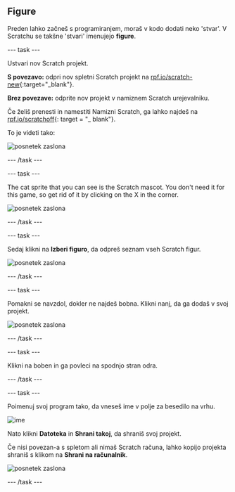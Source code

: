 ## Figure

Preden lahko začneš s programiranjem, moraš v kodo dodati neko 'stvar'. V Scratchu se takšne 'stvari' imenujejo **figure**.

\--- task \---

Ustvari nov Scratch projekt.

**S povezavo:** odpri nov spletni Scratch projekt na [rpf.io/scratch-new](http://rpf.io/scratch-new){:target="_blank"}.

**Brez povezave:** odprite nov projekt v namiznem Scratch urejevalniku.

Če želiš prenesti in namestiti Namizni Scratch, ga lahko najdeš na [rpf.io/scratchoff](http://rpf.io/scratchoff){: target = "_ blank"}.

To je videti tako:

![posnetek zaslona](images/band-scratch.png)

\--- /task \---

\--- task \---

The cat sprite that you can see is the Scratch mascot. You don't need it for this game, so get rid of it by clicking on the X in the corner.

![posnetek zaslona](images/band-delete-annotated.png)

\--- /task \---

\--- task \---

Sedaj klikni na **Izberi figuro**, da odpreš seznam vseh Scratch figur.

![posnetek zaslona](images/band-sprite-library.png)

\--- /task \---

\--- task \---

Pomakni se navzdol, dokler ne najdeš bobna. Klikni nanj, da ga dodaš v svoj projekt.

![posnetek zaslona](images/band-sprite-drum.png)

\--- /task \---

\--- task \---

Klikni na boben in ga povleci na spodnjo stran odra.

\--- /task \---

\--- task \---

Poimenuj svoj program tako, da vneseš ime v polje za besedilo na vrhu.

![ime](images/band-name-annotated.png)

Nato klikni **Datoteka** in **Shrani takoj**, da shraniš svoj projekt.

Če nisi povezan-a s spletom ali nimaš Scratch računa, lahko kopijo projekta shraniš s klikom na **Shrani na računalnik**.

![posnetek zaslona](images/band-save.png)

\--- /task \---